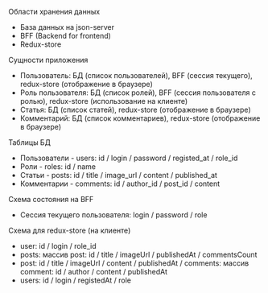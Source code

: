 Области хранения данных

-   База данных на json-server
-   BFF (Backend for frontend)
-   Redux-store

Сущности приложения

-   Пользователь: БД (список пользователей), BFF (сессия текущего), redux-store (отображение в браузере)
-   Роль пользователя: БД (список ролей), BFF (сессия пользователя с ролью), redux-store (использование на клиенте)
-   Статья: БД (список статей), redux-store (отображение в браузере)
-   Комментарий: БД (список комментариев), redux-store (отображение в браузере)

Таблицы БД

-   Пользователи - users: id / login / password / registed_at / role_id
-   Роли - roles: id / name
-   Статьи - posts: id / title / image_url / content / published_at
-   Комментарии - comments: id / author_id / post_id / content

Схема состояния на BFF

-   Сессия текущего пользователя: login / password / role

Схема для redux-store (на клиенте)

-   user: id / login / role_id
-   posts: массив post: id / title / imageUrl / publishedAt / commentsCount
-   post: id / title / imageUrl / content / publishedAt / comments: массив comment: id / author / content / publishedAt
-   users: id / login / registedAt / role
